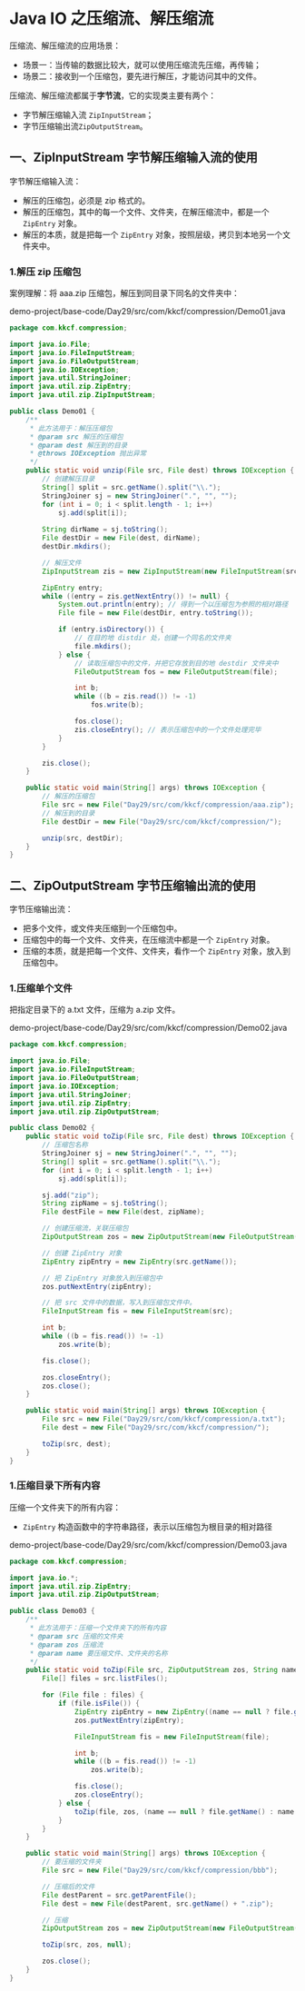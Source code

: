 # Java IO 之压缩流、解压缩流

压缩流、解压缩流的应用场景：

- 场景一：当传输的数据比较大，就可以使用压缩流先压缩，再传输；
- 场景二：接收到一个压缩包，要先进行解压，才能访问其中的文件。

压缩流、解压缩流都属于**字节流**，它的实现类主要有两个：

- 字节解压缩输入流 `ZipInputStream`；
- 字节压缩输出流`ZipOutputStream`。

## 一、ZipInputStream 字节解压缩输入流的使用

字节解压缩输入流：

- 解压的压缩包，必须是 zip 格式的。
- 解压的压缩包，其中的每一个文件、文件夹，在解压缩流中，都是一个 `ZipEntry` 对象。
- 解压的本质，就是把每一个 `ZipEntry` 对象，按照层级，拷贝到本地另一个文件夹中。

### 1.解压 zip 压缩包

案例理解：将 aaa.zip 压缩包，解压到同目录下同名的文件夹中：

demo-project/base-code/Day29/src/com/kkcf/compression/Demo01.java

```java
package com.kkcf.compression;

import java.io.File;
import java.io.FileInputStream;
import java.io.FileOutputStream;
import java.io.IOException;
import java.util.StringJoiner;
import java.util.zip.ZipEntry;
import java.util.zip.ZipInputStream;

public class Demo01 {
    /**
     * 此方法用于：解压压缩包
     * @param src 解压的压缩包
     * @param dest 解压到的目录
     * @throws IOException 抛出异常
     */
    public static void unzip(File src, File dest) throws IOException {
        // 创建解压目录
        String[] split = src.getName().split("\\.");
        StringJoiner sj = new StringJoiner(".", "", "");
        for (int i = 0; i < split.length - 1; i++)
            sj.add(split[i]);
        
        String dirName = sj.toString();
        File destDir = new File(dest, dirName);
        destDir.mkdirs();

        // 解压文件
        ZipInputStream zis = new ZipInputStream(new FileInputStream(src));

        ZipEntry entry;
        while ((entry = zis.getNextEntry()) != null) {
            System.out.println(entry); // 得到一个以压缩包为参照的相对路径
            File file = new File(destDir, entry.toString());

            if (entry.isDirectory()) {
                // 在目的地 distdir 处，创建一个同名的文件夹
                file.mkdirs();
            } else {
                // 读取压缩包中的文件，并把它存放到目的地 destdir 文件夹中
                FileOutputStream fos = new FileOutputStream(file);

                int b;
                while ((b = zis.read()) != -1)
                    fos.write(b);

                fos.close();
                zis.closeEntry(); // 表示压缩包中的一个文件处理完毕
            }
        }

        zis.close();
    }

    public static void main(String[] args) throws IOException {
        // 解压的压缩包
        File src = new File("Day29/src/com/kkcf/compression/aaa.zip");
        // 解压到的目录
        File destDir = new File("Day29/src/com/kkcf/compression/");

        unzip(src, destDir);
    }
}
```

## 二、ZipOutputStream 字节压缩输出流的使用

字节压缩输出流：

- 把多个文件，或文件夹压缩到一个压缩包中。
- 压缩包中的每一个文件、文件夹，在压缩流中都是一个 `ZipEntry` 对象。
- 压缩的本质，就是把每一个文件、文件夹，看作一个 `ZipEntry` 对象，放入到压缩包中。

### 1.压缩单个文件

把指定目录下的 a.txt 文件，压缩为 a.zip 文件。

demo-project/base-code/Day29/src/com/kkcf/compression/Demo02.java

```java
package com.kkcf.compression;

import java.io.File;
import java.io.FileInputStream;
import java.io.FileOutputStream;
import java.io.IOException;
import java.util.StringJoiner;
import java.util.zip.ZipEntry;
import java.util.zip.ZipOutputStream;

public class Demo02 {
    public static void toZip(File src, File dest) throws IOException {
        // 压缩包名称
        StringJoiner sj = new StringJoiner(".", "", "");
        String[] split = src.getName().split("\\.");
        for (int i = 0; i < split.length - 1; i++)
            sj.add(split[i]);

        sj.add("zip");
        String zipName = sj.toString();
        File destFile = new File(dest, zipName);

        // 创建压缩流，关联压缩包
        ZipOutputStream zos = new ZipOutputStream(new FileOutputStream(destFile));

        // 创建 ZipEntry 对象
        ZipEntry zipEntry = new ZipEntry(src.getName());

        // 把 ZipEntry 对象放入到压缩包中
        zos.putNextEntry(zipEntry);

        // 把 src 文件中的数据，写入到压缩包文件中。
        FileInputStream fis = new FileInputStream(src);

        int b;
        while ((b = fis.read()) != -1)
            zos.write(b);

        fis.close();

        zos.closeEntry();
        zos.close();
    }

    public static void main(String[] args) throws IOException {
        File src = new File("Day29/src/com/kkcf/compression/a.txt");
        File dest = new File("Day29/src/com/kkcf/compression/");

        toZip(src, dest);
    }
}
```

### 1.压缩目录下所有内容

压缩一个文件夹下的所有内容：

- `ZipEntry` 构造函数中的字符串路径，表示以压缩包为根目录的相对路径

demo-project/base-code/Day29/src/com/kkcf/compression/Demo03.java

```java
package com.kkcf.compression;

import java.io.*;
import java.util.zip.ZipEntry;
import java.util.zip.ZipOutputStream;

public class Demo03 {
    /**
     * 此方法用于：压缩一个文件夹下的所有内容
     * @param src 压缩的文件夹
     * @param zos 压缩流
     * @param name 要压缩文件、文件夹的名称
     */
    public static void toZip(File src, ZipOutputStream zos, String name) throws IOException {
        File[] files = src.listFiles();

        for (File file : files) {
            if (file.isFile()) {
                ZipEntry zipEntry = new ZipEntry((name == null ? file.getName() : name + "/") + file.getName()); // 难点
                zos.putNextEntry(zipEntry);

                FileInputStream fis = new FileInputStream(file);

                int b;
                while ((b = fis.read()) != -1)
                    zos.write(b);

                fis.close();
                zos.closeEntry();
            } else {
                toZip(file, zos, (name == null ? file.getName() : name + "/") + file.getName());
            }
        }
    }

    public static void main(String[] args) throws IOException {
        // 要压缩的文件夹
        File src = new File("Day29/src/com/kkcf/compression/bbb");

        // 压缩后的文件
        File destParent = src.getParentFile();
        File dest = new File(destParent, src.getName() + ".zip");

        // 压缩
        ZipOutputStream zos = new ZipOutputStream(new FileOutputStream(dest));

        toZip(src, zos, null);

        zos.close();
    }
}
```
